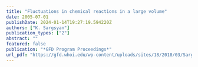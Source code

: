 ```yaml
---
title: "Fluctuations in chemical reactions in a large volume"
date: 2005-07-01
publishDate: 2024-01-14T19:27:19.594220Z
authors: ["K. Sargsyan"]
publication_types: ["2"]
abstract: ""
featured: false
publication: "*GFD Program Proceedings*"
url_pdf: "https://gfd.whoi.edu/wp-content/uploads/sites/18/2018/03/Sargsyan_21280.pdf"
---
```


